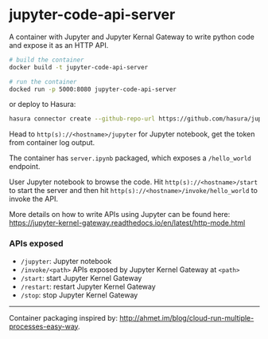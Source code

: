# jupyter-code-api-server

A container with Jupyter and Jupyter Kernal Gateway to write python code and expose it as an HTTP API.

```sh
# build the container
docker build -t jupyter-code-api-server

# run the container
docked run -p 5000:8080 jupyter-code-api-server 
```

or deploy to Hasura:

```sh
hasura connector create --github-repo-url https://github.com/hasura/jupyter-code-api-server/tree/main
```

Head to `http(s)://<hostname>/jupyter` for Jupyter notebook, get the token from container log output.

The container has `server.ipynb` packaged, which exposes a `/hello_world` endpoint. 

User Jupyter notebook to browse the code. Hit `http(s)://<hostname>/start` to start the server and then hit `http(s)://<hostname>/invoke/hello_world` to invoke the API.

More details on how to write APIs using Jupyter can be found here: https://jupyter-kernel-gateway.readthedocs.io/en/latest/http-mode.html

### APIs exposed

- `/jupyter`: Jupyter notebook
- `/invoke/<path>` APIs exposed by Jupyter Kernel Gateway at `<path>`
- `/start`: start Jupyter Kernel Gateway
- `/restart`: restart Jupyter Kernel Gateway
- `/stop`: stop Jupyter Kernel Gateway

---

Container packaging inspired by: http://ahmet.im/blog/cloud-run-multiple-processes-easy-way.
